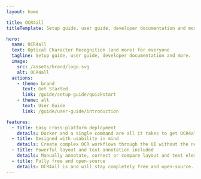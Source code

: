 ```yaml
---
layout: home

title: OCR4all
titleTemplate: Setup guide, user guide, developer documentation and more.

hero:
  name: OCR4all
  text: Optical Character Recognition (and more) for everyone
  tagline: Setup guide, user guide, developer documentation and more.
  image:
    src: /assets/brand/logo.svg
    alt: OCR4all
  actions:
    - theme: brand
      text: Get Started
      link: /guide/setup-guide/quickstart
    - theme: alt
      text: User Guide
      link: /guide/user-guide/introduction

features:
  - title: Easy cross-platform deployment
    details: Docker and a single command are all it takes to get OCR4all up and running, regardless of your operating system.
  - title: Designed with usability in mind
    details: Create complex OCR workflows through the UI without the need of interacting with code or command line interfaces.
  - title: Powerful layout and text annotation included
    details: Manually annotate, correct or compare layout and text elements using the powerful LAREX editor.
  - title: Fully free and open-source
    details: OCR4all is and will stay completely free and open-source. No subscriptions, paywalled features or private code. 
---
```


